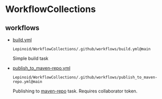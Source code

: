 # WorkflowCollections

## workflows

- [build.yml](.github/workflows/build.yml)

  `Lepinoid/WorkflowCollections/.github/workflows/build.yml@main`

  Simple build task

- [publish_to_maven-repo.yml](.github/workflows/publish_to_maven-repo.yml)

  `Lepinoid/WorkflowCollections/.github/workflows/publish_to_maven-repo.yml@main`

  Publishing to [maven-repo](https://github.com/Lepinoid/maven-repo) task. Requires collaborator token.
